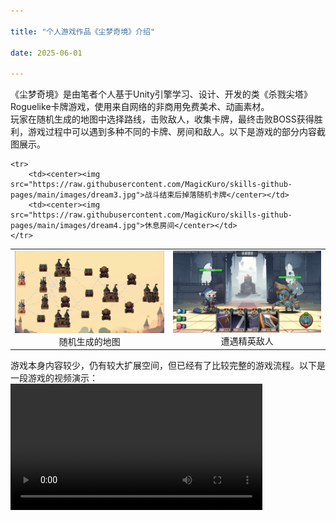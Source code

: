 ```yaml
---

title: "个人游戏作品《尘梦奇境》介绍"

date: 2025-06-01

---
```

  《尘梦奇境》是由笔者个人基于Unity引擎学习、设计、开发的类《杀戮尖塔》Roguelike卡牌游戏，使用来自网络的非商用免费美术、动画素材。<br>
  玩家在随机生成的地图中选择路线，击败敌人，收集卡牌，最终击败BOSS获得胜利，游戏过程中可以遇到多种不同的卡牌、房间和敌人。以下是游戏的部分内容截图展示。
  <table>
    <tr>
        <td><center><img src="https://raw.githubusercontent.com/MagicKuro/skills-github-pages/main/images/dream2.png">随机生成的地图</center></td>
        <td><center><img src="https://raw.githubusercontent.com/MagicKuro/skills-github-pages/main/images/dream1.png">遭遇精英敌人</center></td>
    </tr>

    <tr>
        <td><center><img src="https://raw.githubusercontent.com/MagicKuro/skills-github-pages/main/images/dream3.jpg">战斗结束后掉落随机卡牌</center></td>
        <td><center><img src="https://raw.githubusercontent.com/MagicKuro/skills-github-pages/main/images/dream4.jpg">休息房间</center></td>
    </tr>
  </table>
  游戏本身内容较少，仍有较大扩展空间，但已经有了比较完整的游戏流程。以下是一段游戏的视频演示：
  <video width="80%" controls>
  <source src="https://raw.githubusercontent.com/MagicKuro/skills-github-pages/main/videos/dream.mp4" type="video/mp4">
  你的浏览器不支持视频播放
  </video>
